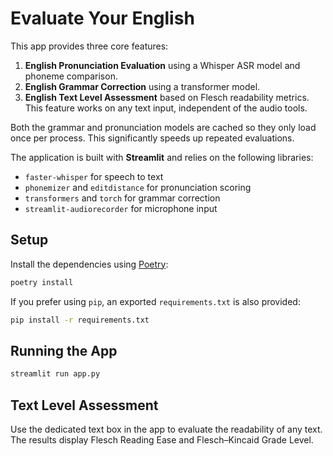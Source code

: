 # Evaluate Your English

This app provides three core features:

1. **English Pronunciation Evaluation** using a Whisper ASR model and phoneme comparison.
2. **English Grammar Correction** using a transformer model.
3. **English Text Level Assessment** based on Flesch readability metrics. This feature works on any text input, independent of the audio tools.

Both the grammar and pronunciation models are cached so they only load once per
process. This significantly speeds up repeated evaluations.

The application is built with **Streamlit** and relies on the following libraries:

- `faster-whisper` for speech to text
- `phonemizer` and `editdistance` for pronunciation scoring
- `transformers` and `torch` for grammar correction
- `streamlit-audiorecorder` for microphone input

## Setup

Install the dependencies using [Poetry](https://python-poetry.org):

```bash
poetry install
```

If you prefer using `pip`, an exported `requirements.txt` is also provided:

```bash
pip install -r requirements.txt
```

## Running the App

```bash
streamlit run app.py
```

## Text Level Assessment

Use the dedicated text box in the app to evaluate the readability of any text.
The results display Flesch Reading Ease and Flesch–Kincaid Grade Level.
